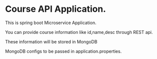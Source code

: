 # Course API Application.

This is spring boot Microservice Application.

You can provide course information like id,name,desc through REST api.

These information will be stored in MongoDB

MongoDB configs to be passed in application.properties.

